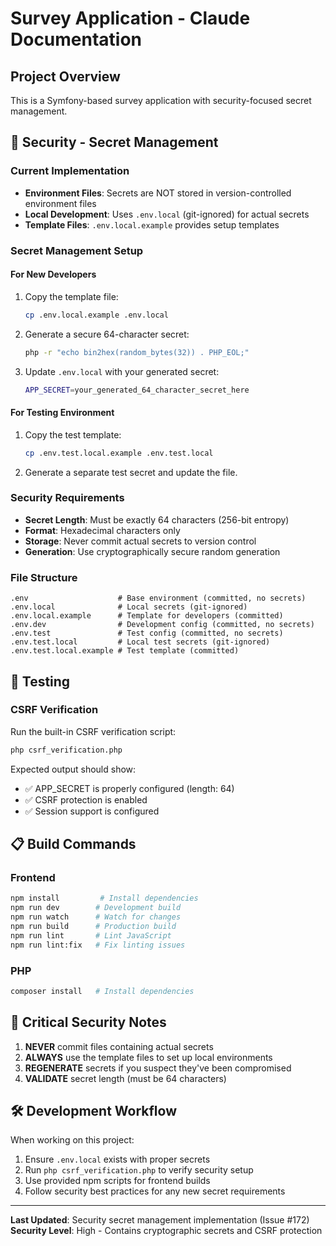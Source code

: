 # Survey Application - Claude Documentation

## Project Overview
This is a Symfony-based survey application with security-focused secret management.

## 🔐 Security - Secret Management

### Current Implementation
- **Environment Files**: Secrets are NOT stored in version-controlled environment files
- **Local Development**: Uses `.env.local` (git-ignored) for actual secrets
- **Template Files**: `.env.local.example` provides setup templates

### Secret Management Setup

#### For New Developers
1. Copy the template file:
   ```bash
   cp .env.local.example .env.local
   ```

2. Generate a secure 64-character secret:
   ```bash
   php -r "echo bin2hex(random_bytes(32)) . PHP_EOL;"
   ```

3. Update `.env.local` with your generated secret:
   ```bash
   APP_SECRET=your_generated_64_character_secret_here
   ```

#### For Testing Environment
1. Copy the test template:
   ```bash
   cp .env.test.local.example .env.test.local
   ```

2. Generate a separate test secret and update the file.

### Security Requirements
- **Secret Length**: Must be exactly 64 characters (256-bit entropy)  
- **Format**: Hexadecimal characters only
- **Storage**: Never commit actual secrets to version control
- **Generation**: Use cryptographically secure random generation

### File Structure
```
.env                    # Base environment (committed, no secrets)
.env.local              # Local secrets (git-ignored) 
.env.local.example      # Template for developers (committed)
.env.dev                # Development config (committed, no secrets)
.env.test               # Test config (committed, no secrets)
.env.test.local         # Local test secrets (git-ignored)
.env.test.local.example # Test template (committed)
```

## 🧪 Testing

### CSRF Verification
Run the built-in CSRF verification script:
```bash
php csrf_verification.php
```

Expected output should show:
- ✅ APP_SECRET is properly configured (length: 64)
- ✅ CSRF protection is enabled
- ✅ Session support is configured

## 📋 Build Commands

### Frontend
```bash
npm install         # Install dependencies
npm run dev        # Development build
npm run watch      # Watch for changes
npm run build      # Production build
npm run lint       # Lint JavaScript
npm run lint:fix   # Fix linting issues
```

### PHP
```bash
composer install   # Install dependencies
```

## 🚨 Critical Security Notes

1. **NEVER** commit files containing actual secrets
2. **ALWAYS** use the template files to set up local environments  
3. **REGENERATE** secrets if you suspect they've been compromised
4. **VALIDATE** secret length (must be 64 characters)

## 🛠 Development Workflow

When working on this project:
1. Ensure `.env.local` exists with proper secrets
2. Run `php csrf_verification.php` to verify security setup
3. Use provided npm scripts for frontend builds
4. Follow security best practices for any new secret requirements

---

**Last Updated**: Security secret management implementation (Issue #172)
**Security Level**: High - Contains cryptographic secrets and CSRF protection